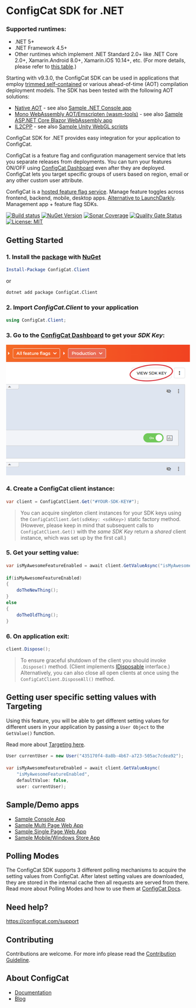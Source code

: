 # ConfigCat SDK for .NET

### Supported runtimes:
- .NET 5+
- .NET Framework 4.5+
- Other runtimes which implement .NET Standard 2.0+ like .NET Core 2.0+, Xamarin.Android 8.0+, Xamarin.iOS 10.14+, etc. (For more details, please refer to [this table](https://learn.microsoft.com/en-us/dotnet/standard/net-standard?tabs=net-standard-2-0).)

Starting with v9.3.0, the ConfigCat SDK can be used in applications that employ [trimmed self-contained](https://learn.microsoft.com/en-us/dotnet/core/deploying/trimming/trim-self-contained) or various ahead-of-time (AOT) compilation deployment models.
The SDK has been tested with the following AOT solutions:
* [Native AOT](https://learn.microsoft.com/en-us/dotnet/core/deploying/native-aot/) - see also [Sample .NET Console app](https://github.com/configcat/.net-sdk/tree/master/samples/ConsoleApp)
* [Mono WebAssembly AOT/Emscripten (wasm-tools)](https://learn.microsoft.com/en-us/aspnet/core/blazor/webassembly-build-tools-and-aot?view=aspnetcore-8.0) - see also [Sample ASP.NET Core Blazor WebAssembly app](https://github.com/configcat/.net-sdk/tree/master/samples/BlazorWasm)
* [IL2CPP](https://docs.unity3d.com/2021.3/Documentation/Manual/IL2CPP.html) - see also [Sample Unity WebGL scripts](https://github.com/configcat/.net-sdk/tree/master/samples/UnityWebGL)

ConfigCat SDK for .NET provides easy integration for your application to ConfigCat.

ConfigCat is a feature flag and configuration management service that lets you separate releases from deployments. You can turn your features ON/OFF using [ConfigCat Dashboard](https://app.configcat.com) even after they are deployed. ConfigCat lets you target specific groups of users based on region, email or any other custom user attribute.

ConfigCat is a [hosted feature flag service](https://configcat.com). Manage feature toggles across frontend, backend, mobile, desktop apps. [Alternative to LaunchDarkly](https://configcat.com). Management app + feature flag SDKs.

[![Build status](https://ci.appveyor.com/api/projects/status/3kygp783vc2uv9xr?svg=true)](https://ci.appveyor.com/project/ConfigCat/net-sdk) [![NuGet Version](https://buildstats.info/nuget/ConfigCat.Client)](https://www.nuget.org/packages/ConfigCat.Client/)
[![Sonar Coverage](https://img.shields.io/sonar/coverage/net-sdk?logo=SonarCloud&server=https%3A%2F%2Fsonarcloud.io)](https://sonarcloud.io/project/overview?id=net-sdk) 
[![Quality Gate Status](https://sonarcloud.io/api/project_badges/measure?project=net-sdk&metric=alert_status)](https://sonarcloud.io/dashboard?id=net-sdk)
[![License: MIT](https://img.shields.io/badge/License-MIT-yellow.svg)](https://github.com/configcat/.net-sdk/blob/master/LICENSE)


## Getting Started

### 1. Install the [package](https://www.nuget.org/packages/ConfigCat.Client) with [NuGet](http://docs.nuget.org/docs/start-here/using-the-package-manager-console) 
```PowerShell
Install-Package ConfigCat.Client
```
or
```bash
dotnet add package ConfigCat.Client
```

### 2. Import *ConfigCat.Client* to your application
```c#
using ConfigCat.Client;
```

### 3. Go to the [ConfigCat Dashboard](https://app.configcat.com/sdkkey) to get your *SDK Key*:
![SDK-KEY](https://raw.githubusercontent.com/ConfigCat/.net-sdk/master/media/readme02-3.png  "SDK-KEY")

### 4. Create a **ConfigCat** client instance:
```c#
var client = ConfigCatClient.Get("#YOUR-SDK-KEY#");
```

> You can acquire singleton client instances for your SDK keys using the `ConfigCatClient.Get(sdkKey: <sdkKey>)` static factory method.
(However, please keep in mind that subsequent calls to `ConfigCatClient.Get()` with the *same SDK Key* return a *shared* client instance, which was set up by the first call.)

### 5. Get your setting value:
```c#
var isMyAwesomeFeatureEnabled = await client.GetValueAsync("isMyAwesomeFeatureEnabled", false);

if(isMyAwesomeFeatureEnabled)
{
    doTheNewThing();
}
else
{
    doTheOldThing();
}
```

### 6. On application exit:
``` c#
client.Dispose();
```
> To ensure graceful shutdown of the client you should invoke ```.Dispose()``` method. (Client implements [IDisposable](https://msdn.microsoft.com/en-us/library/system.idisposable(v=vs.110).aspx) interface.)
> Alternatively, you can also close all open clients at once using the `ConfigCatClient.DisposeAll()` method.

## Getting user specific setting values with Targeting
Using this feature, you will be able to get different setting values for different users in your application by passing a `User Object` to the `GetValue()` function.

Read more about [Targeting here](https://configcat.com/docs/advanced/targeting).
```c#
User currentUser = new User("435170f4-8a8b-4b67-a723-505ac7cdea92");

var isMyAwesomeFeatureEnabled = await client.GetValueAsync(
	"isMyAwesomeFeatureEnabled",
	defaultValue: false,
	user: currentUser);
```

## Sample/Demo apps
  * [Sample Console App](https://github.com/configcat/.net-sdk/tree/master/samples/ConsoleApp)
  * [Sample Multi Page Web App](https://github.com/configcat/.net-sdk/tree/master/samples/ASP.NETCore)
  * [Sample Single Page Web App](https://github.com/configcat/.net-sdk/tree/master/samples/BlazorWasm)
  * [Sample Mobile/Windows Store App](https://github.com/configcat/.net-sdk/tree/master/samples/MAUI)
  
## Polling Modes
The ConfigCat SDK supports 3 different polling mechanisms to acquire the setting values from ConfigCat. After latest setting values are downloaded, they are stored in the internal cache then all requests are served from there. Read more about Polling Modes and how to use them at [ConfigCat Docs](https://configcat.com/docs/sdk-reference/dotnet/).

## Need help?
https://configcat.com/support

## Contributing
Contributions are welcome. For more info please read the [Contribution Guideline](CONTRIBUTING.md).

## About ConfigCat
- [Documentation](https://configcat.com/docs)
- [Blog](https://configcat.com/blog)
